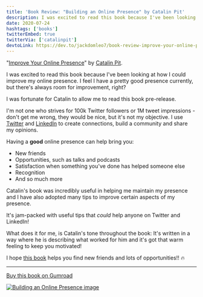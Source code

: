 ```yaml
---
title: 'Book Review: "Building an Online Presence" by Catalin Pit'
description: I was excited to read this book because I've been looking at how I could improve my online presence.
date: 2020-07-24
hashtags: ['books']
twitterEmbed: true
twitterVia: ['catalinpit']
devtoLink: https://dev.to/jackdomleo7/book-review-improve-your-online-presence-by-catalin-pit-5fli
---
```


"[Improve Your Online Presence](https://gumroad.com/a/875132019)" by [Catalin Pit](https://twitter.com/catalinmpit).

I was excited to read this book because I've been looking at how I could improve my online presence. I feel I have a pretty good presence currently, but there's always room for improvement, right?

I was fortunate for Catalin to allow me to read this book pre-release.

I'm not one who strives for 100k Twitter followers or 1M tweet impressions - don't get me wrong, they would be nice, but it's not my objective. I use [Twitter](https://twitter.com/jackdomleo7) and [LinkedIn](https://linkedin.com/in/jackdomleo7) to create connections, build a community and share my opinions.

Having a **good** online presence can help bring you:
- New friends
- Opportunities, such as talks and podcasts
- Satisfaction when something you've done has helped someone else
- Recognition
- And so much more

Catalin's book was incredibly useful in helping me maintain my presence and I have also adopted many tips to improve certain aspects of my presence.

It's jam-packed with useful tips that _could_ help anyone on Twitter and LinkedIn!

What does it for me, is Catalin's tone throughout the book: It's written in a way where he is describing what worked for him and it's got that warm feeling to keep you motivated!

I hope [this book](https://gumroad.com/a/875132019) helps you find new friends and lots of opportunities!! 🔥

---

[Buy this book on Gumroad](https://gumroad.com/a/875132019)

[![Building an Online Presence image](/blog/book-review-building-an-online-presence-by-catalin-pit/catalin-pit-book-cover.jpg)](https://gumroad.com/a/875132019)